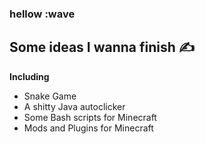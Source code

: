 ### hellow :wave

## Some ideas I wanna finish ✍️

**Including**

- Snake Game
- A shitty Java autoclicker
- Some Bash scripts for Minecraft
- Mods and Plugins for Minecraft
